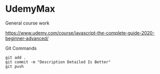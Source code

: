 # UdemyMax
General course work

https://www.udemy.com/course/javascript-the-complete-guide-2020-beginner-advanced/

Git Commands
``` 
git add .
git commit -m "Description Detailed Is Better"
git push
```